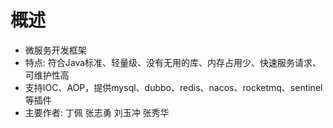 # 概述
* 微服务开发框架
* 特点: 符合Java标准、轻量级、没有无用的库、内存占用少、快速服务请求、可维护性高
* 支持IOC、AOP，提供mysql、dubbo、redis、nacos、rocketmq、sentinel等插件
* 主要作者: 丁佩 张志勇 刘玉冲 张秀华